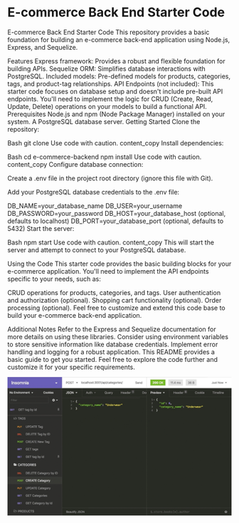 # E-commerce Back End Starter Code
E-commerce Back End Starter Code
This repository provides a basic foundation for building an e-commerce back-end application using Node.js, Express, and Sequelize.

Features
Express framework: Provides a robust and flexible foundation for building APIs.
Sequelize ORM: Simplifies database interactions with PostgreSQL.
Included models: Pre-defined models for products, categories, tags, and product-tag relationships.
API Endpoints (not included): This starter code focuses on database setup and doesn't include pre-built API endpoints. You'll need to implement the logic for CRUD (Create, Read, Update, Delete) operations on your models to build a functional API.
Prerequisites
Node.js and npm (Node Package Manager) installed on your system.
A PostgreSQL database server.
Getting Started
Clone the repository:

Bash
git clone 
Use code with caution.
content_copy
Install dependencies:

Bash
cd e-commerce-backend
npm install
Use code with caution.
content_copy
Configure database connection:

Create a .env file in the project root directory (ignore this file with Git).

Add your PostgreSQL database credentials to the .env file:

DB_NAME=your_database_name
DB_USER=your_username
DB_PASSWORD=your_password
DB_HOST=your_database_host (optional, defaults to localhost)
DB_PORT=your_database_port (optional, defaults to 5432)
Start the server:

Bash
npm start
Use code with caution.
content_copy
This will start the server and attempt to connect to your PostgreSQL database.

Using the Code
This starter code provides the basic building blocks for your e-commerce application. You'll need to implement the API endpoints specific to your needs, such as:

CRUD operations for products, categories, and tags.
User authentication and authorization (optional).
Shopping cart functionality (optional).
Order processing (optional).
Feel free to customize and extend this code base to build your e-commerce back-end application.

Additional Notes
Refer to the Express and Sequelize documentation for more details on using these libraries.
Consider using environment variables to store sensitive information like database credentials.
Implement error handling and logging for a robust application.
This README provides a basic guide to get you started. Feel free to explore the code further and customize it for your specific requirements.


![alt text](image.png)

